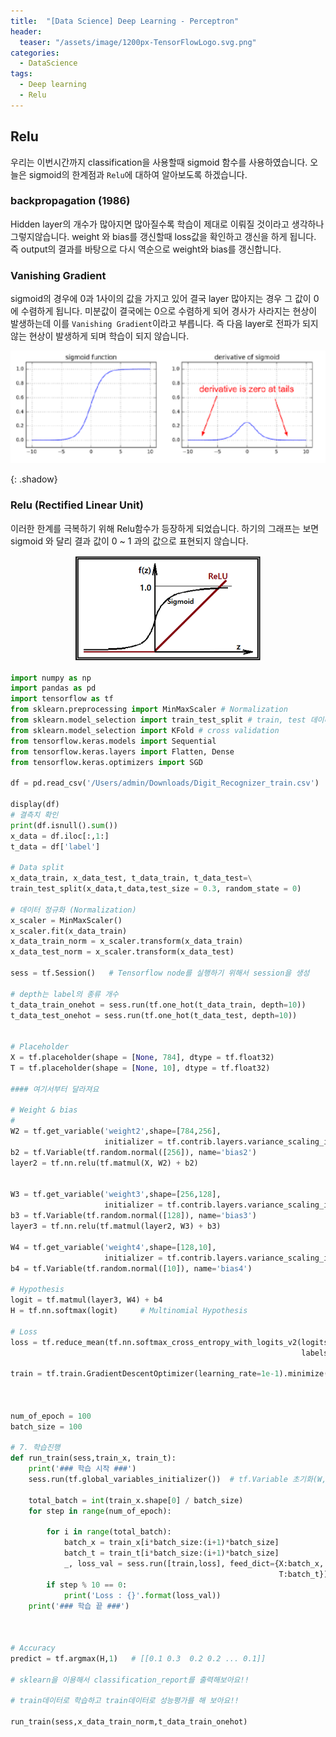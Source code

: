 ```yaml
---
title:  "[Data Science] Deep Learning - Perceptron"
header:
  teaser: "/assets/image/1200px-TensorFlowLogo.svg.png"
categories: 
  - DataScience
tags:
  - Deep learning
  - Relu
---
```

## Relu 

우리는 이번시간까지 classification을 사용할때 sigmoid 함수를 사용하였습니다. 오늘은 sigmoid의 한계점과 `Relu`에 대하여 알아보도록 하겠습니다.

### backpropagation (1986)

Hidden layer의 개수가 많아지면 많아질수록 학습이 제대로 이뤄질 것이라고 생각하나 그렇지않습니다. weight 와 bias를 갱신할때 loss값을 확인하고 갱신을 하게 됩니다. 즉 output의 결과를 바탕으로 다시 역순으로 weight와 bias를 갱신합니다. 

### Vanishing Gradient

sigmoid의 경우에 0과 1사이의 값을 가지고 있어 결국 layer 많아지는 경우 그 값이 0에 수렴하게 됩니다. 미분값이 결국에는 0으로 수렴하게 되어 경사가 사라지는 현상이 발생하는데 이를 `Vanishing Gradient`이라고 부릅니다. 즉 다음 layer로 전파가 되지않는 현상이 발생하게 되며 학습이 되지 않습니다.

<p align='center'><img src="../../assets/image/images-3043271.png" alt="01. 활성함수(activation function) - Sigmoid, ReLU" style="zoom:150%;" /></p>{: .shadow}



### Relu (Rectified Linear Unit)

이러한 한계를 극복하기 위해 Relu함수가 등장하게 되었습니다. 하기의 그래프는 보면 sigmoid 와 달리 결과 값이 0 ~ 1 과의 값으로 표현되지 않습니다.

<p align ='center'><img src="../../assets/image/1D63A617-F3CE-4D49-B5B7-95954046EA93.png" alt="4-9 ReLU:Sigmoid = 2:8 Neural Network TensorFlow Wide Deep Learning —  Steemit" style="zoom:100%;" /></p>



```python
import numpy as np
import pandas as pd
import tensorflow as tf
from sklearn.preprocessing import MinMaxScaler # Normalization
from sklearn.model_selection import train_test_split # train, test 데이터분리
from sklearn.model_selection import KFold # cross validation
from tensorflow.keras.models import Sequential
from tensorflow.keras.layers import Flatten, Dense
from tensorflow.keras.optimizers import SGD

df = pd.read_csv('/Users/admin/Downloads/Digit_Recognizer_train.csv')

display(df)
# 결측치 확인
print(df.isnull().sum())
x_data = df.iloc[:,1:]
t_data = df['label']

# Data split
x_data_train, x_data_test, t_data_train, t_data_test=\
train_test_split(x_data,t_data,test_size = 0.3, random_state = 0)

# 데이터 정규화 (Normalization)
x_scaler = MinMaxScaler()
x_scaler.fit(x_data_train)
x_data_train_norm = x_scaler.transform(x_data_train)
x_data_test_norm = x_scaler.transform(x_data_test)

sess = tf.Session()   # Tensorflow node를 실행하기 위해서 session을 생성

# depth는 label의 종류 개수
t_data_train_onehot = sess.run(tf.one_hot(t_data_train, depth=10))  
t_data_test_onehot = sess.run(tf.one_hot(t_data_test, depth=10))


# Placeholder
X = tf.placeholder(shape = [None, 784], dtype = tf.float32)
T = tf.placeholder(shape = [None, 10], dtype = tf.float32)

#### 여기서부터 달라져요

# Weight & bias
# 
W2 = tf.get_variable('weight2',shape=[784,256],
                     initializer = tf.contrib.layers.variance_scaling_initializer())
b2 = tf.Variable(tf.random.normal([256]), name='bias2')
layer2 = tf.nn.relu(tf.matmul(X, W2) + b2)


W3 = tf.get_variable('weight3',shape=[256,128], 
                     initializer = tf.contrib.layers.variance_scaling_initializer())
b3 = tf.Variable(tf.random.normal([128]), name='bias3')
layer3 = tf.nn.relu(tf.matmul(layer2, W3) + b3)

W4 = tf.get_variable('weight4',shape=[128,10], 
                     initializer = tf.contrib.layers.variance_scaling_initializer())
b4 = tf.Variable(tf.random.normal([10]), name='bias4')

# Hypothesis
logit = tf.matmul(layer3, W4) + b4
H = tf.nn.softmax(logit)     # Multinomial Hypothesis

# Loss
loss = tf.reduce_mean(tf.nn.softmax_cross_entropy_with_logits_v2(logits=logit,
                                                                 labels=T))

train = tf.train.GradientDescentOptimizer(learning_rate=1e-1).minimize(loss)



num_of_epoch = 100
batch_size = 100

# 7. 학습진행
def run_train(sess,train_x, train_t):
    print('### 학습 시작 ###')
    sess.run(tf.global_variables_initializer())  # tf.Variable 초기화(W,b)

    total_batch = int(train_x.shape[0] / batch_size)
    for step in range(num_of_epoch):

        for i in range(total_batch):
            batch_x = train_x[i*batch_size:(i+1)*batch_size]
            batch_t = train_t[i*batch_size:(i+1)*batch_size]
            _, loss_val = sess.run([train,loss], feed_dict={X:batch_x,
                                                            T:batch_t})
        if step % 10 == 0:
            print('Loss : {}'.format(loss_val))
    print('### 학습 끝 ###')

    
    
# Accuracy
predict = tf.argmax(H,1)   # [[0.1 0.3  0.2 0.2 ... 0.1]]

# sklearn을 이용해서 classification_report를 출력해보아요!!

# train데이터로 학습하고 train데이터로 성능평가를 해 보아요!!  

run_train(sess,x_data_train_norm,t_data_train_onehot)

```

